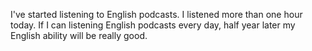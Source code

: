 I've started listening to English podcasts.
I listened more than one hour today.
If I can listening English podcasts every day, half year later my English ability will be really good.